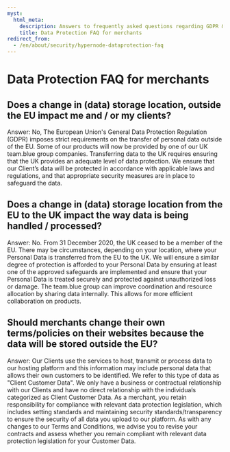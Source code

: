 ```yaml
---
myst:
  html_meta:
    description: Answers to frequently asked questions regarding GDPR & UK regulations.
    title: Data Protection FAQ for merchants
redirect_from:
  - /en/about/security/hypernode-dataprotection-faq
---
```


# Data Protection FAQ for merchants

## Does a change in (data) storage location, outside the EU impact me and / or my clients?
Answer:
No, The European Union's General Data Protection Regulation (GDPR) imposes strict requirements
on the transfer of personal data outside of the EU. Some of our products will now be provided by
one of our UK team.blue group companies. Transferring data to the UK requires ensuring that the
UK provides an adequate level of data protection. We ensure that our Client’s data will be
protected in accordance with applicable laws and regulations, and that appropriate security
measures are in place to safeguard the data.

## Does a change in (data) storage location from the EU to the UK impact the way data is being handled / processed?
Answer:
No. From 31 December 2020, the UK ceased to be a member of the EU. There may be
circumstances, depending on your location, where your Personal Data is transferred from the EU to
the UK. We will ensure a similar degree of protection is afforded to your Personal Data by ensuring
at least one of the approved safeguards are implemented and ensure that your Personal Data is
treated securely and protected against unauthorized loss or damage.
The team.blue group can improve coordination and resource allocation by sharing data internally.
This allows for more efficient collaboration on products.

## Should merchants change their own terms/policies on their websites because the data will be stored outside the EU?
Answer:
Our Clients use the services to host, transmit or process data to our hosting platform and this
information may include personal data that allows their own customers to be identified. We refer to
this type of data as "Client Customer Data".
We only have a business or contractual relationship with our Clients and have no direct
relationship with the individuals categorized as Client Customer Data.
As a merchant, you retain responsibility for compliance with relevant data protection legislation,
which includes setting standards and maintaining security standards/transparency to ensure the
security of all data you upload to our platform.
As with any changes to our Terms and Conditions, we advise you to revise your contracts and
assess whether you remain compliant with relevant data protection legislation for your Customer
Data.